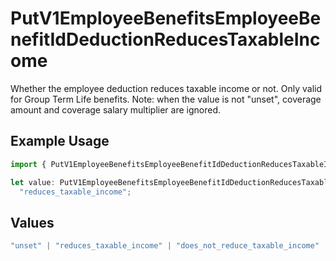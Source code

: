 # PutV1EmployeeBenefitsEmployeeBenefitIdDeductionReducesTaxableIncome

Whether the employee deduction reduces taxable income or not. Only valid for Group Term Life benefits. Note: when the value is not "unset", coverage amount and coverage salary multiplier are ignored.

## Example Usage

```typescript
import { PutV1EmployeeBenefitsEmployeeBenefitIdDeductionReducesTaxableIncome } from "@gusto/embedded-api/models/operations";

let value: PutV1EmployeeBenefitsEmployeeBenefitIdDeductionReducesTaxableIncome =
  "reduces_taxable_income";
```

## Values

```typescript
"unset" | "reduces_taxable_income" | "does_not_reduce_taxable_income"
```